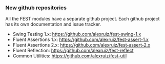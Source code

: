 ### New github repositories ###

All the FEST modules have a separate github project. Each github project has its own documentation and issue tracker.

  * Swing Testing 1.x: https://github.com/alexruiz/fest-swing-1.x
  * Fluent Assertions 1.x: https://github.com/alexruiz/fest-assert-1.x
  * Fluent Assertions 2.x: https://github.com/alexruiz/fest-assert-2.x
  * Fluent Reflection: https://github.com/alexruiz/fest-reflect
  * Common Utilities: https://github.com/alexruiz/fest-util